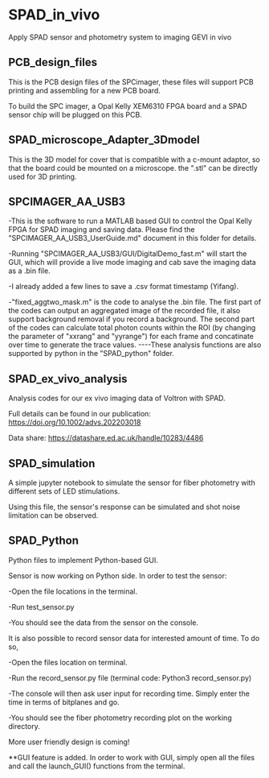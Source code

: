 # SPAD_in_vivo
Apply SPAD sensor and photometry system to imaging GEVI in vivo

## PCB_design_files
This is the PCB design files of the SPCimager, these files will support PCB printing and assembling for a new PCB board.

To build the SPC imager, a Opal Kelly XEM6310 FPGA board and a SPAD sensor chip will be plugged on this PCB.

## SPAD_microscope_Adapter_3Dmodel
This is the 3D model for cover that is compatible with a c-mount adaptor, so that the board could be mounted on a microscope. the ".stl" can be directly used for 3D printing.

## SPCIMAGER_AA_USB3
-This is the software to run a MATLAB based GUI to control the Opal Kelly FPGA for SPAD imaging and saving data. Please find the "SPCIMAGER_AA_USB3_UserGuide.md" document in this folder for details.

-Running "SPCIMAGER_AA_USB3/GUI/DigitalDemo_fast.m" will start the GUI, which will provide a live mode imaging and cab save the imaging data as a .bin file.

-I already added a few lines to save a .csv format timestamp (Yifang).

-"fixed_aggtwo_mask.m" is the code to analyse the .bin file. The first part of the codes can output an aggregated image of the recorded file, it also support background removal if you record a background. The second part of the codes can calculate total photon counts within the ROI (by changing the parameter of "xxrang" and "yyrange") for each frame and concatinate over time to generate the trace values. ----These analysis functions are also supported by python in the "SPAD_python" folder.

## SPAD_ex_vivo_analysis
Analysis codes for our ex vivo imaging data of Voltron with SPAD.

Full details can be found in our publication: https://doi.org/10.1002/advs.202203018

Data share: https://datashare.ed.ac.uk/handle/10283/4486

## SPAD_simulation 
A simple jupyter notebook to simulate the sensor for fiber photometry with different sets of LED stimulations. 

Using this file, the sensor's response can be simulated and shot noise limitation can be observed. 

## SPAD_Python
Python files to implement Python-based GUI. 

Sensor is now working on Python side. In order to test the sensor:

-Open the file locations in the terminal. 

-Run test_sensor.py 

-You should see the data from the sensor on the console. 

It is also possible to record sensor data for interested amount of time. To do so, 

-Open the files location on terminal. 

-Run the record_sensor.py file (terminal code: Python3 record_sensor.py)

-The console will then ask user input for recording time. Simply enter the time in terms of bitplanes and go. 

-You should see the fiber photometry recording plot on the working directory. 


More user friendly design is coming! 

**GUI feature is added. In order to work with GUI, simply open all the files and call the launch_GUI() functions from the terminal. 
